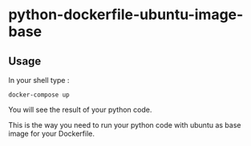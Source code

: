 # python-dockerfile-ubuntu-image-base

## Usage

In your shell type :

`docker-compose up`

You will see the result of your python code.

This is the way you need to run your python code with ubuntu as base image for your Dockerfile.